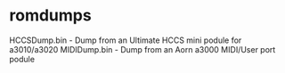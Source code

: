 # romdumps

HCCSDump.bin - Dump from an Ultimate HCCS mini podule for a3010/a3020
MIDIDump.bin - Dump from an Aorn a3000 MIDI/User port podule
